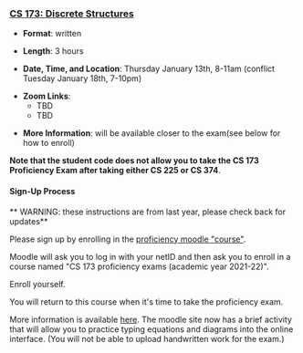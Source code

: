 <!---
Feel free to change this link if there is something more appropriate.
Do not change the anchor name.
-->

### <a name="CS173" class="anchor"></a>[CS 173: Discrete Structures](https://wiki.illinois.edu/wiki/display/cs173/Home)

* **Format**: written
<!--- -->
* **Length**: 3 hours
<!--- -->
* **Date, Time, and Location**:  Thursday January 13th, 8-11am (conflict Tuesday January 18th, 7-10pm)
<!--- -->
* **Zoom Links**: 
   * TBD
   * TBD

<!--- -->
* **More Information**: will be available closer to the exam(see below for how to enroll)

**Note that the student code does not allow you to take the CS 173 Proficiency Exam after taking either CS 225 or CS 374**.

#### Sign-Up Process

** WARNING:   these instructions are from last year, please check back for updates**

Please sign up by enrolling in the [proficiency moodle "course"](https://learn.illinois.edu/course/view.php?id=60633).
<!--- -->
Moodle will ask you to log in with your netID and then ask you to enroll in a
course named "CS 173 proficiency exams (academic year 2021-22)".
<!--- -->
Enroll yourself.
<!--- -->
You will return to this course when it's time to take the proficiency
exam.


More information is available [here](https://wiki.illinois.edu/wiki/display/cs173/Home).   The moodle site now has a brief activity that will allow you to practice typing equations and diagrams into the online interface.    (You will not be able to upload handwritten work for the exam.)
